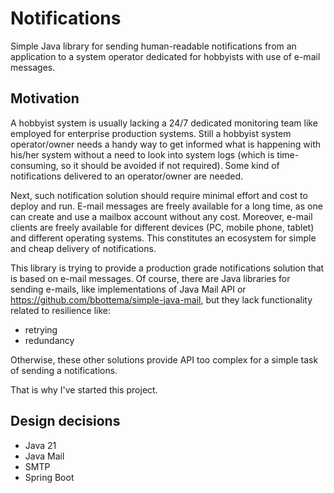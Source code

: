 # Notifications
Simple Java library for sending human-readable notifications from an application to a system operator
dedicated for hobbyists with use of e-mail messages.

## Motivation
A hobbyist system is usually lacking a 24/7 dedicated monitoring team like employed for enterprise production systems.
Still a hobbyist system operator/owner needs a handy way to get informed what is happening with his/her system
without a need to look into system logs (which is time-consuming, so it should be avoided if not required). 
Some kind of notifications delivered to an operator/owner are needed.

Next, such notification solution should require minimal effort and cost to deploy and run.
E-mail messages are freely available for a long time, as one can create and use a mailbox account without 
any cost. Moreover, e-mail clients are freely available for different devices (PC, mobile phone, tablet) and 
different operating systems. This constitutes an ecosystem for simple and cheap delivery of notifications.

This library is trying to provide a production grade notifications solution that is based on e-mail
messages. Of course, there are Java libraries for sending e-mails, like implementations of Java Mail API or
https://github.com/bbottema/simple-java-mail, but they lack functionality related to resilience like:
- retrying
- redundancy

Otherwise, these other solutions provide API too complex for a simple task of sending a notifications.

That is why I've started this project.

## Design decisions
- Java 21
- Java Mail
- SMTP
- Spring Boot
